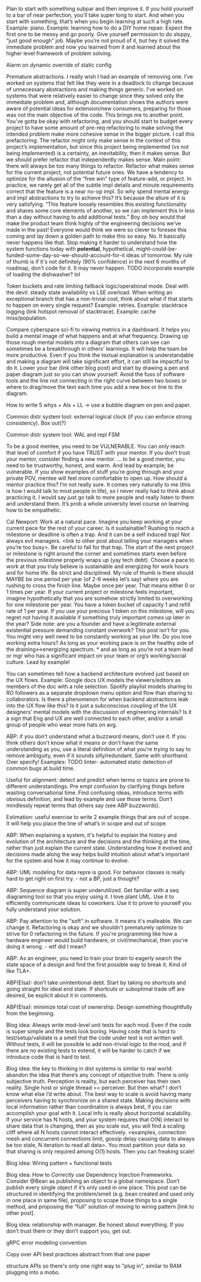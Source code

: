 Plan to start with something subpar and then improve it. If you hold yourself to a bar of near perfection, you’ll take super long to start. And when you start with something, that’s when you begin learning at such a high rate. Example: piano. Example: learning how to do a DIY home repair. Expect the first one to be messy and go poorly. Give yourself permission to do sloppy, “just good enough” job. Maybe you’re not proud of it, but hey it solved the immediate problem and now you learned from it and learned about the higher level framework of problem solving.

Alarm on dynamic override of static config

Premature abstractions. I really wish I had an example of removing one. I’ve worked on systems that felt like they were in a deadlock to change because of unnecessary abstractions and making things generic. I’ve worked on systems that were relatively easier to change since they solved only the immediate problem and, although documentation shows the authors were aware of potential ideas for extension/new consumers, preparing for those was not the main objective of the code. This brings me to another point. You’ve gotta be okay with refactoring, and you should start to budget every project to have some amount of pre-req refactoring to make solving the intended problem make more cohesive sense in the bigger picture. I call this prefactoring. The refactor might only make sense in the context of this project’s implementation, but since this project being implemented (vs not being implemented) is a certainty, an inevitability, then it makes sense. But we should prefer refactor that independently makes sense. Main point: there will always be too many things to refactor. Refactor what makes sense for the current project, not potential future ones. We have a tendency to optimize for the allusion of the “free win” type of feature-add, or project. In practice, we rarely get all of the subtle impl details and minute requirements correct that the feature is a near no-op impl. So why spend mental energy and impl abstractions to try to achieve this? It’s because the allure of it is very satisfying. “This feature loosely resembles this existing functionality and shares some core elements of another, so we can implement this in less than a day without having to add additional tests.” Boy oh boy would that make the product team think highly of the engineering decisions we’ve made in the past! Everyone would think we were so clever to foresee this coming and lay down a golden path to make this so easy. No. It basically never happens like that. Stop making it harder to understand how the system functions today with **potential**, hypothetical, might-could-be-funded-some-day-so-we-should-account-for-it ideas of tomorrow. My rule of thumb is if it's not definitely (90% confidence) in the next 6 months of roadmap, don't code for it. It may never happen. TODO incorporate example of loading the dishwasher? lol

Token buckets and rate limiting fallback logic/operational mode. Deal with the devil: steady state availability vs LSE overload. When writing an exceptional branch that has a non-trivial cost, think about what if that starts to happen on every single request? Example: retries. Example: stacktrace logging (link hotspot removal of stacktrace). Example: cache miss/population.

Compare cyberspace sci-fi to viewing metrics in a dashboard. It helps you build a mental image of what happens and at what frequency. Drawing up those rough mental models into a diagram that others can see can sometimes be a breakthrough in others’ learnings. It will help the team be more productive. Even if you think the textual explanation is understandable and making a diagram will take significant effort, it can still be impactful to do it. Lower your bar (link other blog post) and start by drawing a pen and paper diagram just so you can show yourself. Avoid the fuss of software tools and the line not connecting in the right curve between two boxes or where to drag/move the text each time you add a new box or line to the diagram.

How to write 5 whys + AIs + LL -> use a bubble diagram on pen and paper.

Common distr system tool: external logical clock (if you can enforce strong consistency). Box out(?)

Common distr system tool: WAL and repl FSM

To be a good mentee, you need to be VULNERABLE. You can only reach that level of comfort if you have TRUST with your mentor. If you don’t trust your mentor, consider finding a new mentor. … to be a good mentor, you need to be trustworthy, honest, and warm. And lead by example; be vulnerable. If you show examples of stuff you’re going through and your private POV, mentee will feel more comfortable to open up. How should a mentor practice this? I’m not really sure. It comes very naturally to me (this is how I would talk to most people in life), so I never really had to think about practicing it. I would say just go talk to more people and really listen to them and understand them. It’s prob a whole university level course on learning how to be empathetic.

Cal Newport: Work at a natural pace. Imagine you keep working at your current pace for the rest of your career. Is it sustainable? Rushing to reach a milestone or deadline is often a trap. And it can be a self induced trap! Not always evil managers. <link to other post about telling your managers when you’re too busy>. Be careful to fall for that trap. The start of the next project or milestone is right around the corner and sometimes starts even before the previous milestone properly wraps up (yay tech debt). Choose a pace to work at that you truly believe is sustainable and energizing for work hours and for home life. Be strict and disciplined. My rule of thumb is there should MAYBE be one period per year (of 2-6 weeks let’s say) where you are rushing to cross the finish line. Maybe once per year. That means either 0 or 1 times per year. If your current project or milestone feels important, imagine hypothetically that you are somehow strictly limited to overworking for one milestone per year. You have a token bucket of capacity 1 and refill rate of 1 per year. If you use your precious 1 token on this milestone, will you regret not having it available if something truly important comes up later in the year? Side note: are you a founder and have a legitimate external existential pressure demanding constant overwork? This post isn’t for you. You might very well need to be constantly working as your life. Do you love working extra hours? As long as your working pace is on the healthy side of the draining<->energizing spectrum. * and as long as you’re not a team lead or mgr who has a significant impact on your team or org’s working/social culture. Lead by example!

You can sometimes tell how a backend architecture evolved just based on the UX flows. Example: Google docs UX models the viewers/editors as members of the doc with a role selection. Spotify playlist models sharing to RO followers as a separate dropdown menu option and flow than sharing to collaborators. Is there a phenomenon for when backend abstractions leak into the UX flow like this? Is it just a subconscious coupling of the UX designers’ mental models with the discussion of engineering internals? Is it a sign that Eng and UX are well connected to each other, and/or a small group of people who wear more hats on avg.

ABP: if you don’t understand what a buzzword means, don’t use it. If you think others don’t know what it means or don’t have the same understanding as you, use a literal definition of what you’re trying to say to remove ambiguity, even if it sounds silly/redundant. Same with shorthand. Over specify! Examples: TODO linter- automated static detection of common bugs at build time.

Useful for alignment: detect and predict when terms or topics are prone to different understandings. Pre empt confusion by clarifying things before wasting conversational time. Find confusing ideas, introduce terms with obvious definition, and lead by example and use those terms. Don't mindlessly repeat terms that others say (see ABP buzzwords).

Estimation: useful exercise to write 2 example things that are out of scope. It will help you place the line of what’s in scope and out of scope.

ABP: When explaining a system, it's helpful to explain the history and evolution of the architecture and the decisions and the thinking at the time, rather than just explain the current state. Understanding how it evolved and decisions made along the way helps build intuition about what's important for the system and how it may continue to evolve.

ABP: UML modeling for data repre is good. For behavior classes is really hard to get right on first try.
    - not a BP, just a thought?

ABP: Sequence diagram is super underutilized. Get familiar with a seq diagraming tool so that you enjoy using it. I love plant UML. Use it to efficiently communicate ideas to coworkers. Use it to prove to yourself you fully understand your solution.

ABP: Pay attention to the "soft" in software. It means it's malleable. We can change it. Refactoring is okay and we shouldn't prematurely optimize to strive for 0 refactoring in the future. If you're programming like how a hardware engineer would build hardware, or civil/mechanical, then you're doing it wrong. - wtf did I mean?

ABP: As an engineer, you need to train your brain to eagerly search the state space of a design and find the first possible way to break it. Kind of like TLA+.

ABP(Elsa): don’t take unintentional debt. Start by taking no shortcuts and going straight for ideal end state. If shortcuts or suboptimal trade off are desired, be explicit about it in comments.

ABP(Elsa): minimize total cost of ownership. Design something thoughtfully from the beginning.

Blog idea: Always write mod-level unit tests for each mod. Even if the code is super simple and the tests look boring. Having code that is hard to test/setup/validate is a smell that the code under test is not written well. Without tests, it will be possible to add non-trivial logic to the mod, and if there are no existing tests to extend, it will be harder to catch if we introduce code that is hard to test.

Blog idea: the key to thinking in dist systems is similar to real world: abandon the idea that there’s any concept of objective truth. There is only subjective truth. Perception is reality, but each perceiver has their own reality. Single host or single thread == perceiver. But then what? I don’t know what else I’d write about. The best way to scale is avoid having many perceivers having to synchronize on a shared state. Making decisions with local information rather than coordination is always best, if you can accomplish your goal with it. Local info is really about horizontal scalability. If your service has N hosts, and your system requires that O(N) interact to share data that is changing, then as you scale out, you will find a scaling cliff where all N hosts cannot interact effectively. <examples, connection mesh and concurrent connections limit, gossip delay causing data to always be too stale, N iteration to read all data>. You must partition your data so that sharing is only required among O(1) hosts. Then you can freaking scale!

Blog idea: Wiring pattern + functional tests

Blog idea: How to _Correctly_ use Dependency Injection Frameworks. Consider @Bean as publishing an object to a global namespace. Don’t publish every single object if it’s only used in one place. This post can be structured in identifying the problem/smell (e.g. bean created and used only in one place in same file), proposing to scope those things to a single method, and proposing the “full” solution of moving to wiring pattern [link to other post].

Blog idea: relationship with manager. Be honest about everything. If you don’t trust them or they don’t support you, get out.

gRPC error modeling convention

Copy over API best practices abstract from that one paper

structure APIs so there's only one right way to "plug in", similar to RAM plugging into a mobo.
